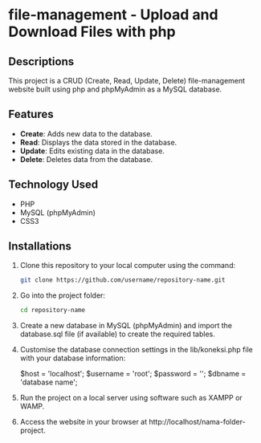 # file-management - Upload and Download Files with php

## Descriptions

This project is a CRUD (Create, Read, Update, Delete) file-management website built using php and phpMyAdmin as a MySQL database.

## Features

- **Create**: Adds new data to the database.
- **Read**: Displays the data stored in the database.
- **Update**: Edits existing data in the database.
- **Delete**: Deletes data from the database.

## Technology Used

- PHP
- MySQL (phpMyAdmin)
- CSS3

## Installations

1. Clone this repository to your local computer using the command:

   ```bash
   git clone https://github.com/username/repository-name.git
   
2. Go into the project folder:

   ```bash
   cd repository-name

3. Create a new database in MySQL (phpMyAdmin) and import the database.sql file (if available) to create the required tables.

4. Customise the database connection settings in the lib/koneksi.php file with your database information:

   $host = 'localhost';
   $username = 'root';
   $password = '';
   $dbname = 'database name'; 

5. Run the project on a local server using software such as XAMPP or WAMP.

6. Access the website in your browser at http://localhost/nama-folder-project.
